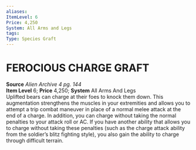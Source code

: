 ```yaml
---
aliases: 
ItemLevel: 6
Price: 4,250
System: All Arms and Legs 
tags: 
Type: Species Graft
---
```

# FEROCIOUS CHARGE GRAFT
**Source** _Alien Archive 4 pg. 144_  
**Item Level** 6; **Price** 4,250; **System** All Arms And Legs  
Uplifted bears can charge at their foes to knock them down. This augmentation strengthens the muscles in your extremities and allows you to attempt a trip combat maneuver in place of a normal melee attack at the end of a charge. In addition, you can charge without taking the normal penalties to your attack roll or AC. If you have another ability that allows you to charge without taking these penalties (such as the charge attack ability from the soldier’s blitz fighting style), you also gain the ability to charge through difficult terrain.